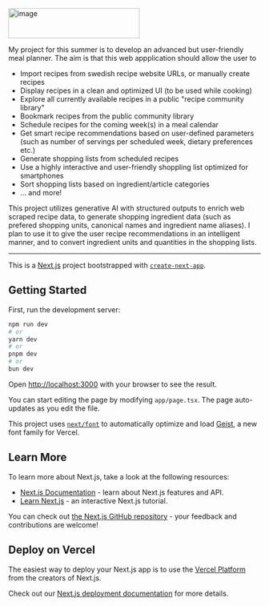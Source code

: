 <img width="262" height="60" alt="image" src="https://github.com/user-attachments/assets/5a9c0356-0bfe-444a-a103-a9493df3bd3b" />

My project for this summer is to develop an advanced but user-friendly meal planner. The aim is that this web appplication should allow the user to
* Import recipes from swedish recipe website URLs, or manually create recipes
* Display recipes in a clean and optimized UI (to be used while cooking)
* Explore all currently available recipes in a public "recipe community library"
* Bookmark recipes from the public community library
* Schedule recipes for the coming week(s) in a meal calendar
* Get smart recipe recommendations based on user-defined parameters (such as number of servings per scheduled week, dietary preferences etc.) 
* Generate shopping lists from scheduled recipes
* Use a highly interactive and user-friendly shoppling list optimized for smartphones
* Sort shopping lists based on ingredient/article categories
* ... and more!

This project utilizes generative AI with structured outputs to enrich web scraped recipe data, to generate shopping ingredient data (such as prefered shopping units, canonical names and ingredient name aliases). I plan to use it to give the user recipe recommendations in an intelligent manner, and to convert ingredient units and quantities in the shopping lists.

---

This is a [Next.js](https://nextjs.org) project bootstrapped with [`create-next-app`](https://nextjs.org/docs/app/api-reference/cli/create-next-app).

## Getting Started

First, run the development server:

```bash
npm run dev
# or
yarn dev
# or
pnpm dev
# or
bun dev
```

Open [http://localhost:3000](http://localhost:3000) with your browser to see the result.

You can start editing the page by modifying `app/page.tsx`. The page auto-updates as you edit the file.

This project uses [`next/font`](https://nextjs.org/docs/app/building-your-application/optimizing/fonts) to automatically optimize and load [Geist](https://vercel.com/font), a new font family for Vercel.

## Learn More

To learn more about Next.js, take a look at the following resources:

- [Next.js Documentation](https://nextjs.org/docs) - learn about Next.js features and API.
- [Learn Next.js](https://nextjs.org/learn) - an interactive Next.js tutorial.

You can check out [the Next.js GitHub repository](https://github.com/vercel/next.js) - your feedback and contributions are welcome!

## Deploy on Vercel

The easiest way to deploy your Next.js app is to use the [Vercel Platform](https://vercel.com/new?utm_medium=default-template&filter=next.js&utm_source=create-next-app&utm_campaign=create-next-app-readme) from the creators of Next.js.

Check out our [Next.js deployment documentation](https://nextjs.org/docs/app/building-your-application/deploying) for more details.
